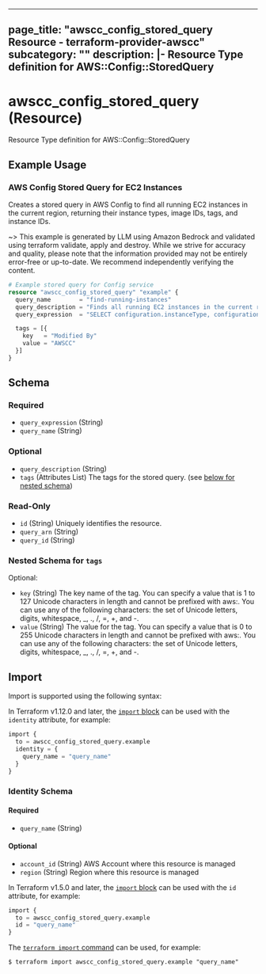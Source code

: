 
---
page_title: "awscc_config_stored_query Resource - terraform-provider-awscc"
subcategory: ""
description: |-
  Resource Type definition for AWS::Config::StoredQuery
---

# awscc_config_stored_query (Resource)

Resource Type definition for AWS::Config::StoredQuery

## Example Usage

### AWS Config Stored Query for EC2 Instances

Creates a stored query in AWS Config to find all running EC2 instances in the current region, returning their instance types, image IDs, tags, and instance IDs.

~> This example is generated by LLM using Amazon Bedrock and validated using terraform validate, apply and destroy. While we strive for accuracy and quality, please note that the information provided may not be entirely error-free or up-to-date. We recommend independently verifying the content.

```terraform
# Example stored query for Config service
resource "awscc_config_stored_query" "example" {
  query_name        = "find-running-instances"
  query_description = "Finds all running EC2 instances in the current region"
  query_expression  = "SELECT configuration.instanceType, configuration.imageId, tags, configuration.instanceId WHERE resourceType = 'AWS::EC2::Instance' AND configuration.state.name = 'running'"

  tags = [{
    key   = "Modified By"
    value = "AWSCC"
  }]
}
```

<!-- schema generated by tfplugindocs -->
## Schema

### Required

- `query_expression` (String)
- `query_name` (String)

### Optional

- `query_description` (String)
- `tags` (Attributes List) The tags for the stored query. (see [below for nested schema](#nestedatt--tags))

### Read-Only

- `id` (String) Uniquely identifies the resource.
- `query_arn` (String)
- `query_id` (String)

<a id="nestedatt--tags"></a>
### Nested Schema for `tags`

Optional:

- `key` (String) The key name of the tag. You can specify a value that is 1 to 127 Unicode characters in length and cannot be prefixed with aws:. You can use any of the following characters: the set of Unicode letters, digits, whitespace, _, ., /, =, +, and -.
- `value` (String) The value for the tag. You can specify a value that is 0 to 255 Unicode characters in length and cannot be prefixed with aws:. You can use any of the following characters: the set of Unicode letters, digits, whitespace, _, ., /, =, +, and -.

## Import

Import is supported using the following syntax:

In Terraform v1.12.0 and later, the [`import` block](https://developer.hashicorp.com/terraform/language/import) can be used with the `identity` attribute, for example:

```terraform
import {
  to = awscc_config_stored_query.example
  identity = {
    query_name = "query_name"
  }
}
```

<!-- schema generated by tfplugindocs -->
### Identity Schema

#### Required

- `query_name` (String)

#### Optional

- `account_id` (String) AWS Account where this resource is managed
- `region` (String) Region where this resource is managed

In Terraform v1.5.0 and later, the [`import` block](https://developer.hashicorp.com/terraform/language/import) can be used with the `id` attribute, for example:

```terraform
import {
  to = awscc_config_stored_query.example
  id = "query_name"
}
```

The [`terraform import` command](https://developer.hashicorp.com/terraform/cli/commands/import) can be used, for example:

```shell
$ terraform import awscc_config_stored_query.example "query_name"
```
